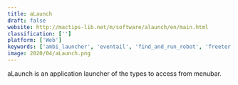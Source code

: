 ```yaml
---
title: aLaunch
draft: false 
website: http://mactips-lib.net/m/software/alaunch/en/main.html
classification: ['']
platform: ['Web']
keywords: ['ambi_launcher', 'eventail', 'find_and_run_robot', 'freeter', 'glance_clock', 'hain', 'key_manager', 'launchbar', 'mcpatcher', 'magiclauncher', 'objectdock', 'quicksilver', 'ulauncher', 'ueli']
image: 2020/04/aLaunch.png
---
```

aLaunch is an application launcher of the types to access from menubar.